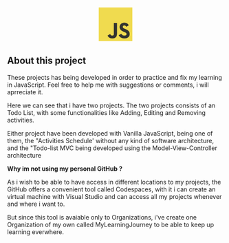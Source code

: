 <div id="logo" align="center">
    <img src="https://github.com/devicons/devicon/blob/master/icons/javascript/javascript-original.svg" title="JavaScript" alt="JavaScript" width="80" height="80"/>
</div>
<div id="about">
  <h2>About this project </h2>
  <p>These projects has being developed in order to practice and fix my learning in JavaScript. Feel free to help me with suggestions or comments, i will aprreciate it.</p>
    <p>Here we can see that i have two projects. The two projects consists of an Todo List, with some functionalities like Adding, Editing and Removing activities.</p>
     <p>Either project have been developed with Vanilla JavaScript, being one of them, the "Activities Schedule' without any kind of software architecture, and the "Todo-list MVC being developed using the Model-View-Controller architecture </p>
    <b><p>Why im not using my personal GitHub ?</p></b>
  <p>As i wish to be able to have access in different locations to my projects, the GitHub offers a convenient tool called Codespaces, with it i can create an virtual machine with Visual Studio and can access all my projects whenever and where i want to.</p>
  <p>But since this tool is avaiable only to Organizations, i've create one Organization of my own called MyLearningJourney to be able to keep up learning everwhere. </p>
</div>
